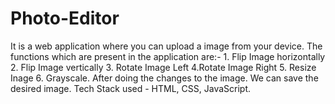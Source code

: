 # Photo-Editor
It is a web application where you can upload a image from your device. The functions which are present in the application are:- 1. Flip Image horizontally 2. Flip Image vertically 3. Rotate Image Left 4.Rotate Image Right 5. Resize Inage 6. Grayscale. After doing the changes to the image. We can save the desired image. Tech Stack used - HTML, CSS, JavaScript.
